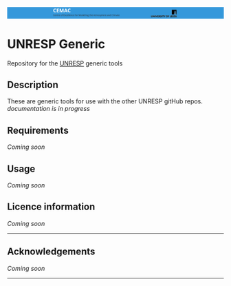 <div align="center">
<a href="https://www.cemac.leeds.ac.uk/">
  <img src="https://github.com/cemac/cemac_generic/blob/master/Images/cemac.png"></a>
  <br>
</div>

# UNRESP Generic #

Repository for the [UNRESP](https://vumo.cloud/) generic tools

## Description ##

These are generic tools for use with the other UNRESP gitHub repos.
*documentation is in progress*

## Requirements ##

*Coming soon*

## Usage ##

*Coming soon*

## Licence information ##

*Coming soon*

<hr>

## Acknowledgements ##

*Coming soon*

<hr>
